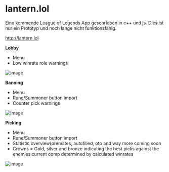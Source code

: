 # lantern.lol
Eine kommende League of Legends App geschrieben in c++ und js.
Dies ist nur ein Prototyp und noch lange nicht funktionsfähig.

http://lantern.lol

**Lobby**
- Menu
- Low winrate role warnings

![image](https://user-images.githubusercontent.com/76885566/116798474-06546800-aaf0-11eb-96ba-9a267fb19b61.png)

**Banning**
- Menu
- Rune/Summoner button import
- Counter pick warnings

![image](https://user-images.githubusercontent.com/76885566/116798577-60a1f880-aaf1-11eb-9da1-7a1109d2e193.png)

**Picking**
- Menu
- Rune/Summoner button import
- Statistic overview(premates, autofilled, otp and way more coming soon
- Crowns = Gold, silver and bronze indicating the best picks against the enemies current comp determined by calculated winrates

![image](https://user-images.githubusercontent.com/76885566/116798589-79121300-aaf1-11eb-82b4-ad51f2499437.png)
